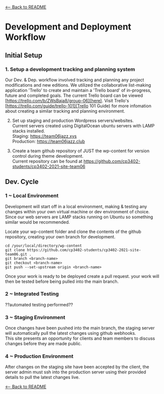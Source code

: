 [<-- Back to README](README.md)
# Development and Deployment Workflow
## Initial Setup
### 1. Setup a development tracking and planning system
Our Dev. & Dep. workflow involved tracking and planning any project modifications and new editions. We utilized the collaborative list-making application 'Trello' to create and maintain a 'Trello board' of in-progress, future and completed goals. The current Trello board can be viewed [https://trello.com/b/ZWsBaja8/group-06](here). Visit Trello's [https://trello.com/guide/trello-101](Trello 101 Guide) for more infomation about creating a similar tracking and planning environment.

2. Set up staging and production Wordpress servers/websites.  
Current servers created using DigitalOcean ubuntu servers with LAMP stacks installed.  
Staging: https://team06jazz.xys  
Production: https://team06jazz.club  

3. Create a team github repository of JUST the wp-content for version control during theme development.  
Current repository can be found at https://github.com/cp3402-students/cp3402-2021-site-team06

## Dev. Cycle
### 1 ~ Local Environment
Development will start off in a local environment, making & testing any changes within your own virtual machine or dev environment of choice. Since our web servers are LAMP stacks running on Ubuntu so something similar would be recommended.  

Locate your wp-content folder and clone the contents of the github repository, creating your own branch for development.
```
cd /your/local/directory/wp-content
git clone https://github.com/cp3402-students/cp3402-2021-site-team06.git .
git branch <branch-name>
git checkout <branch-name>
git push --set-upstream origin <branch-name>
```
Once your work is ready to be deployed create a pull request. your work will then be tested before being pulled into the main branch.

### 2 ~ Integrated Testing
??automated testing performed??

### 3 ~ Staging Environment
Once changes have been pushed into the main branch, the staging server will automatically pull the latest changes using github webhooks.  
This site presents an opportunity for clients and team members to discuss changes before they are made public.

### 4 ~ Production Environment
After changes on the staging site have been accepted by the client, the server admin must ssh into the production server using their provided details to pull the latest changes live.

[<-- Back to README](README.md)
